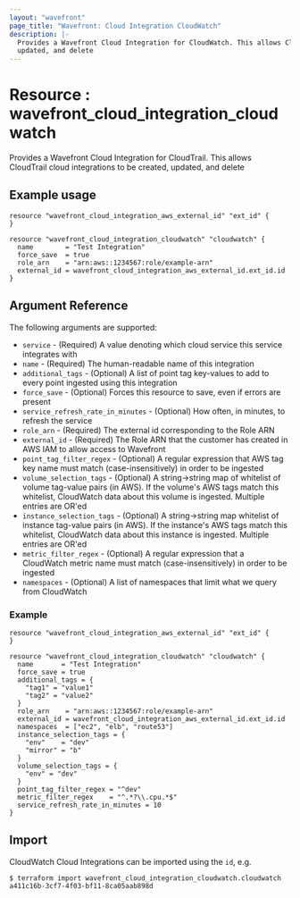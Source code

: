 ```yaml
---
layout: "wavefront"
page_title: "Wavefront: Cloud Integration CloudWatch"
description: |-
  Provides a Wavefront Cloud Integration for CloudWatch. This allows CloudWatch cloud integrations to be created,
  updated, and delete
---
```


# Resource : wavefront_cloud_integration_cloudwatch

Provides a Wavefront Cloud Integration for CloudTrail. This allows CloudTrail cloud integrations to be created,
updated, and delete
  
## Example usage

```hcl
resource "wavefront_cloud_integration_aws_external_id" "ext_id" { 
}

resource "wavefront_cloud_integration_cloudwatch" "cloudwatch" {
  name        = "Test Integration"
  force_save  = true
  role_arn    = "arn:aws::1234567:role/example-arn"
  external_id = wavefront_cloud_integration_aws_external_id.ext_id.id
}
```

## Argument Reference

The following arguments are supported:

* `service` - (Required) A value denoting which cloud service this service integrates with
* `name` - (Required) The human-readable name of this integration
* `additional_tags` - (Optional) A list of point tag key-values to add to every point ingested using this integration
* `force_save` - (Optional) Forces this resource to save, even if errors are present
* `service_refresh_rate_in_minutes` - (Optional) How often, in minutes, to refresh the service
* `role_arn` - (Required) The external id corresponding to the Role ARN
* `external_id` - (Required) The Role ARN that the customer has created in AWS IAM to allow access to Wavefront
* `point_tag_filter_regex` - (Optional) A regular expression that AWS tag key name must match (case-insensitively)
in order to be ingested 
* `volume_selection_tags` - (Optional) A string->string map of whitelist of volume tag-value pairs (in AWS).
If the volume's AWS tags match this whitelist, CloudWatch data about this volume is ingested. 
Multiple entries are OR'ed
* `instance_selection_tags` - (Optional) A string->string map whitelist of instance tag-value pairs (in AWS).
If the instance's AWS tags match this whitelist, CloudWatch data about this instance is ingested. 
Multiple entries are OR'ed 
* `metric_filter_regex` - (Optional) A regular expression that a CloudWatch metric name must match (case-insensitively) in order to be ingested
* `namespaces` - (Optional) A list of namespaces that limit what we query from CloudWatch

### Example

```hcl
resource "wavefront_cloud_integration_aws_external_id" "ext_id" {
}

resource "wavefront_cloud_integration_cloudwatch" "cloudwatch" {
  name       = "Test Integration"
  force_save = true
  additional_tags = {
    "tag1" = "value1"
    "tag2" = "value2"
  }
  role_arn    = "arn:aws::1234567:role/example-arn"
  external_id = wavefront_cloud_integration_aws_external_id.ext_id.id
  namespaces  = ["ec2", "elb", "route53"]
  instance_selection_tags = {
    "env"    = "dev"
    "mirror" = "b"
  }
  volume_selection_tags = {
    "env" = "dev"
  }
  point_tag_filter_regex = "^dev"
  metric_filter_regex    = "^.*?\\.cpu.*$"
  service_refresh_rate_in_minutes = 10
}
```

## Import

CloudWatch Cloud Integrations can be imported using the `id`, e.g.

```
$ terraform import wavefront_cloud_integration_cloudwatch.cloudwatch a411c16b-3cf7-4f03-bf11-8ca05aab898d
```